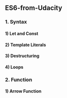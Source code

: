 ## ES6-from-Udacity
### 1. Syntax
#### 1) Let and Const
#### 2) Template Literals
#### 3) Destructuring
#### 4) Loops

### 2. Function
#### 1) Arrow Function
